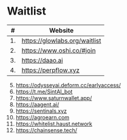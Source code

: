 # Waitlist
|#| Website        |
|---|--------------|
|1.| https://glowlabs.org/waitlist|
|2.| https://www.oshi.co/#join |
|3. |https://daao.ai|
|4. |https://perpflow.xyz|
5. https://odysseyai.deform.cc/earlyaccess/
6. https://t.me/SintAI_bot
7. https://www.saturnwallet.app/
8. https://aagent.ai/
9. https://sentinals.xyz
10. https://agroearn.com
11. https://whitelist.haust.network
12. https://chainsense.tech/
